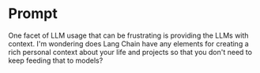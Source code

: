 # Prompt

One facet of LLM usage that can be frustrating is providing the LLMs with context. I'm wondering does Lang Chain have any elements for creating a rich personal context about your life and projects so that you don't need to keep feeding that to models?






